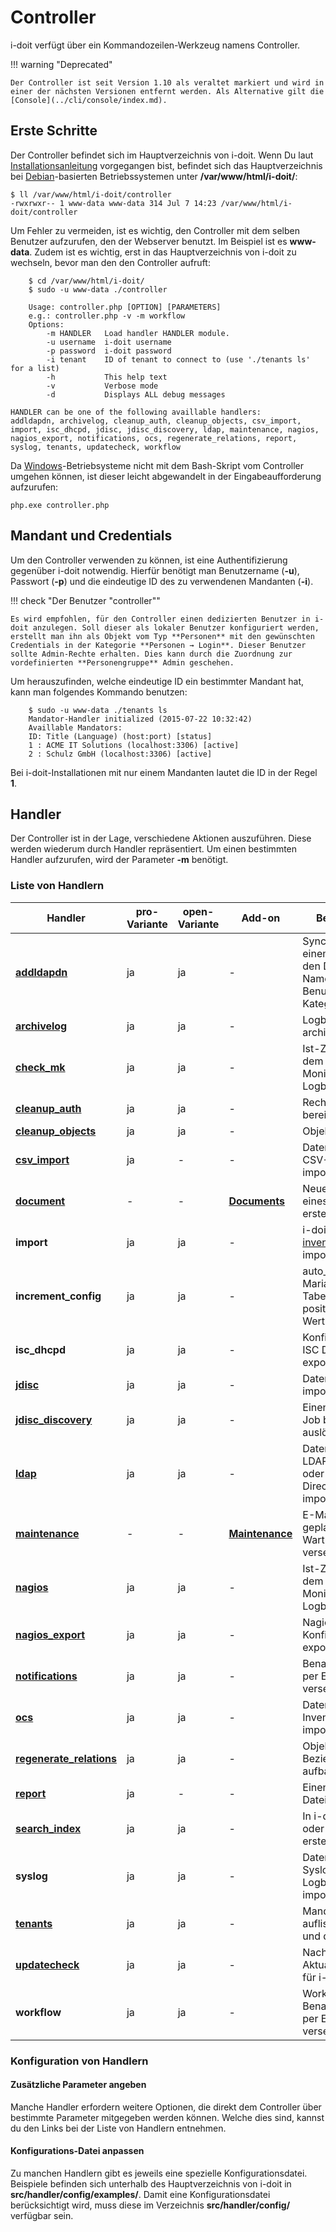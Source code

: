 # Controller

i-doit verfügt über ein Kommandozeilen-Werkzeug namens Controller.

!!! warning "Deprecated"

    Der Controller ist seit Version 1.10 als veraltet markiert und wird in einer der nächsten Versionen entfernt werden. Als Alternative gilt die [Console](../cli/console/index.md).

Erste Schritte
--------------

Der Controller befindet sich im Hauptverzeichnis von i-doit. Wenn Du laut [Installationsanleitung](../../installation/manuelle-installation/setup.md) vorgegangen bist, befindet sich das Hauptverzeichnis bei [Debian](../../installation/manuelle-installation/debian.md)\-basierten Betriebssystemen unter **/var/www/html/i-doit/**:

    $ ll /var/www/html/i-doit/controller
    -rwxrwxr-- 1 www-data www-data 314 Jul 7 14:23 /var/www/html/i-doit/controller

Um Fehler zu vermeiden, ist es wichtig, den Controller mit dem selben Benutzer aufzurufen, den der Webserver benutzt. Im Beispiel ist es **www-data**. Zudem ist es wichtig, erst in das Hauptverzeichnis von i-doit zu wechseln, bevor man den den Controller aufruft:

```shell
    $ cd /var/www/html/i-doit/
    $ sudo -u www-data ./controller

    Usage: controller.php [OPTION] [PARAMETERS]
    e.g.: controller.php -v -m workflow
    Options:
        -m HANDLER   Load handler HANDLER module.
        -u username  i-doit username
        -p password  i-doit password
        -i tenant    ID of tenant to connect to (use './tenants ls' for a list)
        -h           This help text
        -v           Verbose mode
        -d           Displays ALL debug messages
```

    HANDLER can be one of the following availlable handlers:
    addldapdn, archivelog, cleanup_auth, cleanup_objects, csv_import, import, isc_dhcpd, jdisc, jdisc_discovery, ldap, maintenance, nagios, nagios_export, notifications, ocs, regenerate_relations, report, syslog, tenants, updatecheck, workflow

Da [Windows](../../installation/manuelle-installation/microsoft-windows-server/index.md)\-Betriebsysteme nicht mit dem Bash-Skript vom Controller umgehen können, ist dieser leicht abgewandelt in der Eingabeaufforderung aufzurufen:

    php.exe controller.php

Mandant und Credentials
-----------------------

Um den Controller verwenden zu können, ist eine Authentifizierung gegenüber i-doit notwendig. Hierfür benötigt man Benutzername (**-u**), Passwort (**-p**) und die eindeutige ID des zu verwendenen Mandanten (**-i**).

!!! check "Der Benutzer "controller""

    Es wird empfohlen, für den Controller einen dedizierten Benutzer in i-doit anzulegen. Soll dieser als lokaler Benutzer konfiguriert werden, erstellt man ihn als Objekt vom Typ **Personen** mit den gewünschten Credentials in der Kategorie **Personen → Login**. Dieser Benutzer sollte Admin-Rechte erhalten. Dies kann durch die Zuordnung zur vordefinierten **Personengruppe** Admin geschehen.

Um herauszufinden, welche eindeutige ID ein bestimmter Mandant hat, kann man folgendes Kommando benutzen:

```shell
    $ sudo -u www-data ./tenants ls
    Mandator-Handler initialized (2015-07-22 10:32:42)
    Availlable Mandators:
    ID: Title (Language) (host:port) [status]
    1 : ACME IT Solutions (localhost:3306) [active]
    2 : Schulz GmbH (localhost:3306) [active]
```

Bei i-doit-Installationen mit nur einem Mandanten lautet die ID in der Regel **1**.

Handler
-------

Der Controller ist in der Lage, verschiedene Aktionen auszuführen. Diese werden wiederum durch Handler repräsentiert. Um einen bestimmten Handler aufzurufen, wird der Parameter **-m** benötigt.

### Liste von Handlern

| Handler | pro-Variante | open-Variante | Add-on | Beschreibung |
| --- | --- | --- | --- | --- |
| **[addldapdn](../../benutzerauthentifizierung-und-verwaltung/ldap-verzeichnis/index.md)** | ja  | ja  | -   | Synchronisiere aus einem LDAP/AD den Distinguished Name (DN) der Benutzer (siehe Kategorie **LDAP**) |
| **[archivelog](../../grundlagen/logbuch.md)** | ja  | ja  | -   | Logbuch-Einträge archivieren |
| **[check_mk](../network-monitoring/daten-abfragen-mit-livestatus.md)** | ja  | ja  | -   | Ist-Zustand aus dem Network Monitoring ins Logbuch schreiben |
| **[cleanup_auth](../../effizientes-dokumentieren/rechteverwaltung/index.md)** | ja  | ja  | -   | Rechtesystem bereinigen |
| **[cleanup_objects](../../grundlagen/lebens-und-dokumentationszyklus.md)** | ja  | ja  | -   | Objekte bereinigen |
| **[csv_import](../../daten-konsolidieren/csv-datenimport/index.md)** | ja  | -   | -   | Daten aus einer CSV-Datei importieren |
| **[document](../../i-doit-pro-add-ons/documents/index.md)** | -   | -   | **[Documents](../../i-doit-pro-add-ons/documents/index.md)** | Neue Revision eines Dokuments erstellen |
| **import** | ja  | ja  | -   | i-doit XML oder [h-inventory XML](../../daten-konsolidieren/h-inventory.md) importieren |
| **increment_config** | ja  | ja  | -   | auto_increment von MariaDB-/MySQL-Tabellen auf einen positiven Integer-Wert setzen |
| **isc_dhcpd** | ja  | ja  | -   | Konfiguration für ISC DHCPD exportieren |
| **[jdisc](../../daten-konsolidieren/jdisc-discovery.md)** | ja  | ja  | -   | Daten aus JDisc importieren |
| **[jdisc_discovery](../../daten-konsolidieren/jdisc-discovery.md)** | ja  | ja  | -   | Einen Discovery Job bei JDisc auslösen |
| **[ldap](../../benutzerauthentifizierung-und-verwaltung/ldap-verzeichnis/index.md)** | ja  | ja  | -   | Daten aus einem LDAP-Verzeichnis oder Active Directory (AD) importieren |
| **[maintenance](../../i-doit-pro-add-ons/maintenance.md)** | -   | -   | **[Maintenance](../../i-doit-pro-add-ons/maintenance.md)** | E-Mails bei geplanten Wartungen versenden |
| **[nagios](../network-monitoring/daten-abfragen-mit-livestatus.md)** | ja  | ja  | -   | Ist-Zustand aus dem Network Monitoring ins Logbuch schreiben |
| **[nagios_export](../network-monitoring/nagios.md)** | ja  | ja  | -   | Nagios-Konfiguration exportieren |
| **[notifications](../e-mail.md)** | ja  | ja  | -   | Benachrichtigungen per E-Mail versenden |
| **[ocs](../../i-doit-pro-add-ons/ocs-inventory-ng.md)** | ja  | ja  | -   | Daten aus OCS Inventory NG importieren |
| **[regenerate_relations](../../grundlagen/objekt-beziehungen.md)** | ja  | ja  | -   | Objekt-Beziehungen neu aufbauen |
| **[report](../../auswertungen/report-manager.md)** | ja  | -   | -   | Einen Report als Datei exportieren |
| **[search\_index](../../effizientes-dokumentieren/suche.md)** | ja  | ja  | -   | In i-doit suchen oder Suchindex erstellen/erneuern |
| **syslog** | ja  | ja  | -   | Daten aus dem Syslog in das Logbuch von i-doit importieren |
| **[tenants](../cli/controller.md#mandant-und-credentials)** | ja  | ja  | -   | Mandanten auflisten, aktivieren und deaktivieren |
| **[updatecheck](../../wartung-und-betrieb/update-einspielen.md)** | ja  | ja  | -   | Nach Aktualisierungen für i-doit suchen |
| **workflow** | ja  | ja  | -   | Workflow-Benachrichtigungen per E-Mail versenden |

### Konfiguration von Handlern

#### Zusätzliche Parameter angeben

Manche Handler erfordern weitere Optionen, die direkt dem Controller über bestimmte Parameter mitgegeben werden können. Welche dies sind, kannst du den Links bei der Liste von Handlern entnehmen.

#### Konfigurations-Datei anpassen

Zu manchen Handlern gibt es jeweils eine spezielle Konfigurationsdatei. Beispiele befinden sich unterhalb des Hauptverzeichnis von i-doit in **src/handler/config/examples/**. Damit eine Konfigurationsdatei berücksichtigt wird, muss diese im Verzeichnis **src/handler/config/** verfügbar sein.
